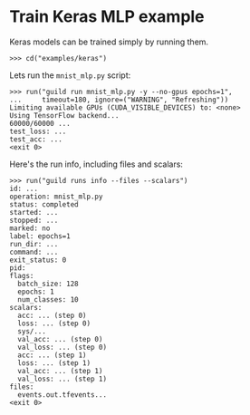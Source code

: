 # Train Keras MLP example

Keras models can be trained simply by running them.

    >>> cd("examples/keras")

Lets run the `mnist_mlp.py` script:

    >>> run("guild run mnist_mlp.py -y --no-gpus epochs=1",
    ...     timeout=180, ignore=("WARNING", "Refreshing"))
    Limiting available GPUs (CUDA_VISIBLE_DEVICES) to: <none>
    Using TensorFlow backend...
    60000/60000 ...
    test_loss: ...
    test_acc: ...
    <exit 0>

Here's the run info, including files and scalars:

    >>> run("guild runs info --files --scalars")
    id: ...
    operation: mnist_mlp.py
    status: completed
    started: ...
    stopped: ...
    marked: no
    label: epochs=1
    run_dir: ...
    command: ...
    exit_status: 0
    pid:
    flags:
      batch_size: 128
      epochs: 1
      num_classes: 10
    scalars:
      acc: ... (step 0)
      loss: ... (step 0)
      sys/...
      val_acc: ... (step 0)
      val_loss: ... (step 0)
      acc: ... (step 1)
      loss: ... (step 1)
      val_acc: ... (step 1)
      val_loss: ... (step 1)
    files:
      events.out.tfevents...
    <exit 0>
